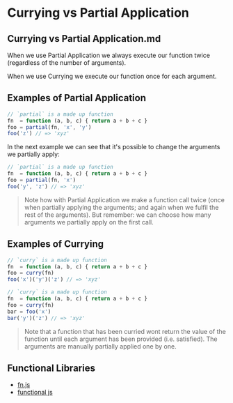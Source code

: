 # Currying vs Partial Application

## Currying vs Partial Application.md

When we use Partial Application we always execute our function twice (regardless of the number of arguments). 

When we use Currying we execute our function once for each argument.

## Examples of Partial Application

```js
// `partial` is a made up function
fn  = function (a, b, c) { return a + b + c }
foo = partial(fn, 'x', 'y')
foo('z') // => 'xyz'
```

In the next example we can see that it's possible to change the arguments we partially apply:

```js
// `partial` is a made up function
fn  = function (a, b, c) { return a + b + c }
foo = partial(fn, 'x')
foo('y', 'z') // => 'xyz'
```

> Note how with Partial Application we make a function call twice (once when partially applying the arguments; and again when we fulfil the rest of the arguments). But remember: we can choose how many arguments we partially apply on the first call.

## Examples of Currying

```js
// `curry` is a made up function
fn  = function (a, b, c) { return a + b + c }
foo = curry(fn)
foo('x')('y')('z') // => 'xyz'
```

```js
// `curry` is a made up function
fn  = function (a, b, c) { return a + b + c }
foo = curry(fn)
bar = foo('x')
bar('y')('z') // => 'xyz'
```

> Note that a function that has been curried wont return the value of the function until each argument has been provided (i.e. satisfied). The arguments are manually partially applied one by one.

## Functional Libraries

- [fn.js](http://eliperelman.com/fn.js/)
- [functional js](https://github.com/osteele/functional-javascript)

